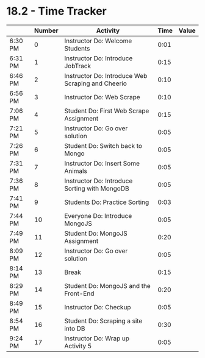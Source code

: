 # 18.2 - Time Tracker

|         | Number | Activity                                          | Time | Value |
| ------- | ------ | ------------------------------------------------- | ---- | ----- |
| 6:30 PM | 0      | Instructor Do: Welcome Students                   | 0:01 |       |
| 6:31 PM | 1      | Instructor Do: Introduce JobTrack              | 0:15 |       |
| 6:46 PM | 2      | Instructor Do: Introduce Web Scraping and Cheerio | 0:10 |       |
| 6:56 PM | 3      | Instructor Do: Web Scrape                         | 0:10 |       |
| 7:06 PM | 4      | Student Do: First Web Scrape Assignment           | 0:15 |       |
| 7:21 PM | 5      | Instructor Do: Go over solution                   | 0:05 |       |
| 7:26 PM | 6      | Student Do: Switch back to Mongo                  | 0:05 |       |
| 7:31 PM | 7      | Instructor Do: Insert Some Animals                | 0:05 |       |
| 7:36 PM | 8      | Instructor Do: Introduce Sorting with MongoDB     | 0:05 |       |
| 7:41 PM | 9      | Students Do: Practice Sorting                     | 0:03 |       |
| 7:44 PM | 10     | Everyone Do: Introduce MongoJS                    | 0:05 |       |
| 7:49 PM | 11     | Student Do: MongoJS Assignment                    | 0:20 |       |
| 8:09 PM | 12     | Instructor Do: Go over solution                   | 0:05 |       |
| 8:14 PM | 13     | Break                                             | 0:15 |       |
| 8:29 PM | 14     | Student Do: MongoJS and the Front-End             | 0:20 |       |
| 8:49 PM | 15     | Instructor Do: Checkup                            | 0:05 |       |
| 8:54 PM | 16     | Student Do: Scraping a site into DB               | 0:30 |       |
| 9:24 PM | 17     | Instructor Do: Wrap up Activity 5                 | 0:05 |       |

